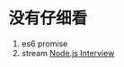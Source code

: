 # 没有仔细看

1. es6 promise
2. stream
   [Node.js Interview](https://elemefe.github.io/node-interview/#/sections/zh-cn/io?id=%E5%AF%B9%E8%B1%A1%E6%A8%A1%E5%BC%8F)
